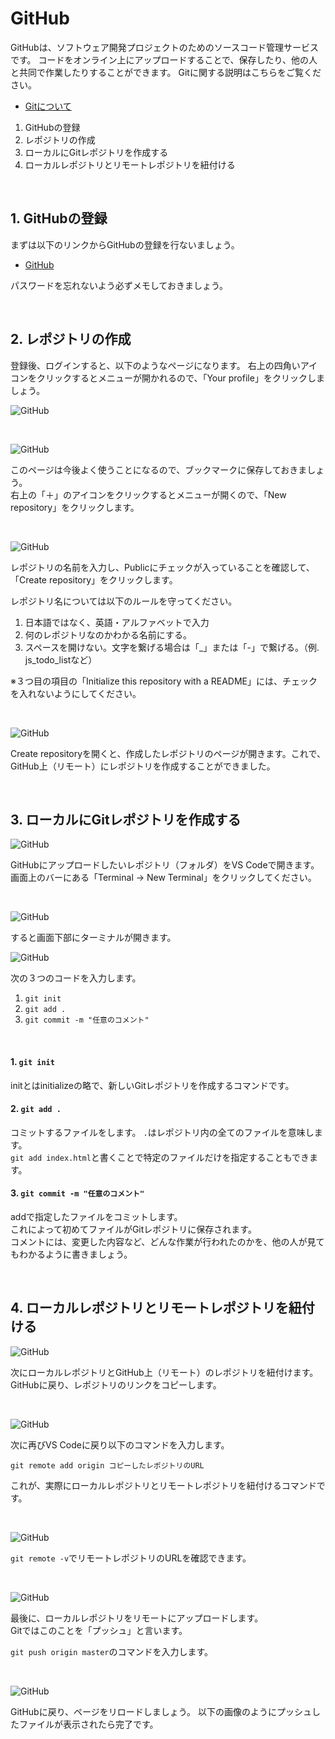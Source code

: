 # GitHub

GitHubは、ソフトウェア開発プロジェクトのためのソースコード管理サービスです。
コードをオンライン上にアップロードすることで、保存したり、他の人と共同で作業したりすることができます。
Gitに関する説明はこちらをご覧ください。

- [Gitについて]()

1. GitHubの登録
2. レポジトリの作成
3. ローカルにGitレポジトリを作成する
4. ローカルレポジトリとリモートレポジトリを紐付ける

<br>

## 1. GitHubの登録

まずは以下のリンクからGitHubの登録を行ないましょう。
- [GitHub](https://github.com/)

パスワードを忘れないよう必ずメモしておきましょう。

<br>

## 2. レポジトリの作成


登録後、ログインすると、以下のようなページになります。
右上の四角いアイコンをクリックするとメニューが開かれるので、「Your profile」をクリックしましょう。

![GitHub](img/github1.png)

<br>

![GitHub](img/github2.png)

このページは今後よく使うことになるので、ブックマークに保存しておきましょう。<br>
右上の「＋」のアイコンをクリックするとメニューが開くので、「New repository」をクリックします。


<br>

![GitHub](img/github3-1.png)

レポジトリの名前を入力し、Publicにチェックが入っていることを確認して、「Create repository」をクリックします。

レポジトリ名については以下のルールを守ってください。

1. 日本語ではなく、英語・アルファベットで入力
2. 何のレポジトリなのかわかる名前にする。
3. スペースを開けない。文字を繋げる場合は「_」または「-」で繋げる。（例. js_todo_listなど）

※３つ目の項目の「Initialize this repository with a README」には、チェックを入れないようにしてください。

<br>

![GitHub](img/github3-2.png)

Create repositoryを開くと、作成したレポジトリのページが開きます。これで、GitHub上（リモート）にレポジトリを作成することができました。

<br>

## 3. ローカルにGitレポジトリを作成する

![GitHub](img/github4.png)

GitHubにアップロードしたいレポジトリ（フォルダ）をVS Codeで開きます。
画面上のバーにある「Terminal → New Terminal」をクリックしてください。

<br>

![GitHub](img/github5.png)

すると画面下部にターミナルが開きます。


![GitHub](img/github6.png)

次の３つのコードを入力します。
1. `git init`
2. `git add .`
3. `git commit -m "任意のコメント"`

<br>

#### 1.  `git init`

initとはinitializeの略で、新しいGitレポジトリを作成するコマンドです。

#### 2.  `git add .`

コミットするファイルをします。
`.`はレポジトリ内の全てのファイルを意味します。<br>
`git add index.html`と書くことで特定のファイルだけを指定することもできます。


#### 3. `git commit -m "任意のコメント"`
addで指定したファイルをコミットします。<br>
これによって初めてファイルがGitレポジトリに保存されます。<br>
コメントには、変更した内容など、どんな作業が行われたのかを、他の人が見てもわかるように書きましょう。

<br>

## 4. ローカルレポジトリとリモートレポジトリを紐付ける

![GitHub](img/github7.png)

次にローカルレポジトリとGitHub上（リモート）のレポジトリを紐付けます。
GitHubに戻り、レポジトリのリンクをコピーします。

<br>

![GitHub](img/github8.png)

次に再びVS Codeに戻り以下のコマンドを入力します。

`git remote add origin コピーしたレポジトリのURL`

これが、実際にローカルレポジトリとリモートレポジトリを紐付けるコマンドです。

<br>

![GitHub](img/github9.png)


`git remote -v`でリモートレポジトリのURLを確認できます。

<br>

![GitHub](img/github10.png)

最後に、ローカルレポジトリをリモートにアップロードします。<br>
Gitではこのことを「プッシュ」と言います。

`git push origin master`のコマンドを入力します。

<br>

![GitHub](img/github11.png)

GitHubに戻り、ページをリロードしましょう。
以下の画像のようにプッシュしたファイルが表示されたら完了です。



